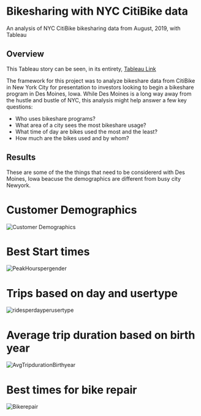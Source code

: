 # Bikesharing with NYC CitiBike data
An analysis of NYC CitiBike bikesharing data from August, 2019, with Tableau

## Overview
This Tableau story can be seen, in its entirety, 
<a href="https://public.tableau.com/shared/FDRP264WB?:display_count=n&:origin=viz_share_" target=_blank>Tableau Link</a>

The framework for this project was to analyze bikeshare data from CitiBike in New York City for presentation to investors looking to begin a bikeshare program in Des Moines, Iowa. While Des Moines is a long way away from the hustle and bustle of NYC, this analysis might help answer a few key questions:
- Who uses bikeshare programs?
- What area of a city sees the most bikeshare usage?
- What time of day are bikes used the most and the least?
- How much are the bikes used and by whom?

## Results
These are some of the the things that need to be considererd with Des Moines, Iowa beacuse the demographics are different from busy city Newyork.

# Customer Demographics
![Customer Demographics](https://user-images.githubusercontent.com/111100908/208550431-9e4df66d-8d43-4543-964a-ac8177753de6.png)

# Best Start times
![PeakHourspergender](https://user-images.githubusercontent.com/111100908/208550432-54dfe180-3110-4a21-805e-fa4a41e621d6.png)

# Trips based on day and usertype
![ridesperdayperusertype](https://user-images.githubusercontent.com/111100908/208550435-ff2ebd55-9baa-4ac6-9797-5bd9d52da862.png)

# Average trip duration based on birth year
![AvgTripdurationBirthyear](https://user-images.githubusercontent.com/111100908/208550438-909f4dd4-14a1-4f0d-94cc-be44cb790182.png)

# Best times for bike repair
![Bikerepair](https://user-images.githubusercontent.com/111100908/208550429-a7b5460f-ee4b-4ad7-96b2-26a18789354a.png)
